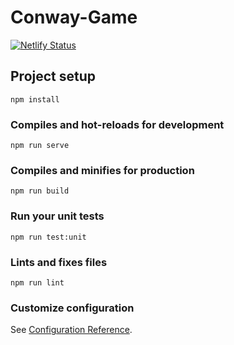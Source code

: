 # Conway-Game
[![Netlify Status](https://api.netlify.com/api/v1/badges/826b7e03-4d96-4952-a7ad-cc1f3f3a85f7/deploy-status)](https://app.netlify.com/sites/conway-game/deploys)

## Project setup
```
npm install
```

### Compiles and hot-reloads for development
```
npm run serve
```

### Compiles and minifies for production
```
npm run build
```

### Run your unit tests
```
npm run test:unit
```

### Lints and fixes files
```
npm run lint
```

### Customize configuration
See [Configuration Reference](https://cli.vuejs.org/config/).
